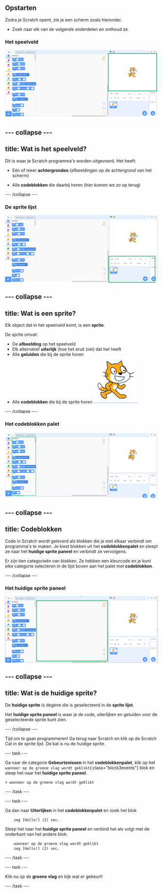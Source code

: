 ## Opstarten

Zodra je Scratch opent, zie je een scherm zoals hieronder.

+ Zoek naar elk van de volgende onderdelen en onthoud ze.

### Het speelveld

 ![Het Scratch venster met het speelveld](images/hlStage.png)

--- collapse ---
---
title: Wat is het speelveld?
---
Dit is waar je Scratch programma's worden uitgevoerd. Het heeft:

* Eén of meer **achtergronden** \(afbeeldingen op de achtergrond van het scherm\)

* Alle **codeblokken** die daarbij horen \(hier komen we zo op terug\)

--- /collapse ---

### De sprite lijst

 ![Het Scratch venster met de sprite lijst](images/hlSpriteList.png)

--- collapse ---
---
title: Wat is een sprite?
---

Elk object dat in het speelveld komt, is een **sprite**.

De sprite omvat:
* De **afbeelding** op het speelveld
* Elk alternatief **uiterlijk** \(hoe het eruit ziet\) dat het heeft
* Alle **geluiden** die bij de sprite horen
* Alle **codeblokken** die bij de sprite horen ![](images/setup2.png)

--- /collapse ---

### Het codeblokken palet

 ![Het Scratch venster met het blokken palet](images/hlBlocksPalette.png)

--- collapse ---
---
title: Codeblokken
---

Code in Scratch wordt geleverd als blokken die je met elkaar verbindt om programma's te maken. Je kiest blokken uit het **codeblokkenpalet** en sleept ze naar het **huidige sprite paneel** en verbindt ze vervolgens.

Er zijn tien categorieën van blokken. Ze hebben een kleurcode en je kunt elke categorie selecteren in de lijst boven aan het palet met **codeblokken**.

--- /collapse ---

### Het huidige sprite paneel

 ![Scratch scherm met het huidige sprite paneel](images/hlCurrentSpritePanel.png)

--- collapse ---
---
title: Wat is de huidige sprite?
---

De **huidige sprite** is degene die is geselecteerd in de **sprite lijst**.

Het **huidige sprite paneel** is waar je de code, uiterlijken en geluiden voor de geselecteerde sprite kunt zien.

--- /collapse ---

Tijd om te gaan programmeren! Ga terug naar Scratch en klik op de Scratch Cat in de sprite lijst. De kat is nu de huidige sprite.

--- task ---

Ga naar de categorie **Gebeurtenissen** in het **codeblokkenpalet**, klik op het `wanneer op de groene vlag wordt geklikt`{:class="block3events"} blok en sleep het naar het **huidige sprite paneel**.

```blocks3
+ wanneer op de groene vlag wordt geklikt
```

--- /task ---

--- task ---

Ga dan naar **Uiterlijken** in het **codeblokkenpalet** en zoek het blok

```blocks3
    zeg [Hallo!] (2) sec.
```

Sleep het naar het **huidige sprite paneel** en verbind het als volgt met de onderkant van het andere blok:

```blocks3
    wanneer op de groene vlag wordt geklikt
    zeg [Hallo!] (2) sec.
```

--- /task ---

--- task ---

Klik nu op de **groene vlag** en kijk wat er gebeurt!

--- /task ---

